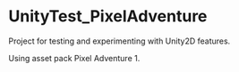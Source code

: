 # UnityTest_PixelAdventure

Project for testing and experimenting with Unity2D features.

Using asset pack Pixel Adventure 1.
